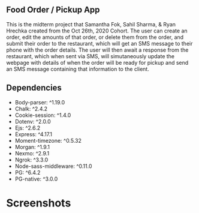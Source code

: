 ## Food Order / Pickup App

This is the midterm project that Samantha Fok, Sahil Sharma, & Ryan Hrechka created from the Oct 26th, 2020 Cohort.
The user can create an order, edit the amounts of that order, or delete them from the order, and submit their order to the 
restaurant, which will get an SMS message to their phone with the order details. The user will then await a response from the 
restaurant, which when sent via SMS, will simutaneously update the webpage with details of when the order will be ready for pickup and send an SMS message containing that information to the client.

## Dependencies

- Body-parser: ^1.19.0
- Chalk: ^2.4.2
- Cookie-session: ^1.4.0
- Dotenv: ^2.0.0
- Ejs: ^2.6.2
- Express: ^4.17.1
- Moment-timezone: ^0.5.32
- Morgan: ^1.9.1
- Nexmo: ^2.9.1
- Ngrok: ^3.3.0
- Node-sass-middleware: ^0.11.0
- PG: ^6.4.2
- PG-native: ^3.0.0

# Screenshots
